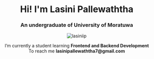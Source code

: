 <h1 align="center">Hi! I'm Lasini Pallewaththa</h1>
<h3 align="center">An undergraduate of University of Moratuwa</h3>

<p align="center"> <img src="https://komarev.com/ghpvc/?username=lasiniip&label=Profile%20views&color=0e75b6&style=flat" alt="lasiniip" /> </p>
<p align="center">
I’m currently a student learning <b>Frontend and Backend Development</b> <br/>
To reach me <b>lasinipallewaththa7@gmail.com</b>
</p>
